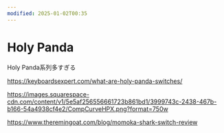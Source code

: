 ```yaml
---
modified: 2025-01-02T00:35
---
```

# Holy Panda

Holy Panda系列多すぎる

https://keyboardsexpert.com/what-are-holy-panda-switches/

https://images.squarespace-cdn.com/content/v1/5e5af256556661723b861bd1/3999743c-2438-467b-b166-54a4938cf4e2/CompCurveHPX.png?format=750w

https://www.theremingoat.com/blog/momoka-shark-switch-review
